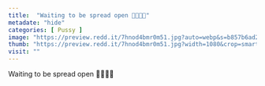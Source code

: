 ```yaml
---
title:  "Waiting to be spread open 👅💦💦💦"
metadate: "hide"
categories: [ Pussy ]
image: "https://preview.redd.it/7hnod4bmr0m51.jpg?auto=webp&s=b857b6ad22a8f60d9caba3b2bd4cebcc571ce7a9"
thumb: "https://preview.redd.it/7hnod4bmr0m51.jpg?width=1080&crop=smart&auto=webp&s=c50ba5033ab1758860074e26777a64b6c4d797d7"
visit: ""
---
```

Waiting to be spread open 👅💦💦💦
